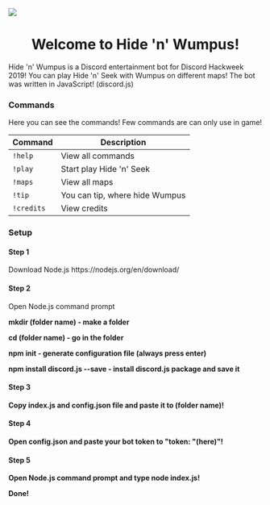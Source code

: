![](https://cdn.discordapp.com/attachments/594143430972538880/594145277640966148/unknown.png)

<h1 align="center">Welcome to Hide 'n' Wumpus!</h1>
<p>Hide 'n' Wumpus is a Discord entertainment bot for Discord Hackweek 2019! You can play Hide 'n' Seek with Wumpus on different maps!
The bot was written in JavaScript! (discord.js)</p>
<h3 align="left">Commands</h3>

<p>Here you can see the commands! Few commands are can only use in game! </p>
 
| Command  | Description |
| ------------- | ------------- |
|`!help `| View all commands  |
|`!play `| Start play Hide 'n' Seek  |
|`!maps `| View all maps  |
|`!tip  `|You can tip, where hide Wumpus  |
|`!credits `| View credits  |
<h3 align="left">Setup</h3>
<h4>Step 1</h4>
<p>Download Node.js https://nodejs.org/en/download/</p>
<h4>Step 2</h4>
<p>Open Node.js command prompt</p>
<p><b>mkdir (folder name)<b> - make a folder</p>
<p> <b>cd (folder name)<b> - go in the folder</p>
<p> <b>npm init<b> - generate configuration file (always press enter)</p>
<p> <b>npm install discord.js<b> --save - install discord.js package and save it</p>
<h4>Step 3</h4>
<p>Copy <b>index.js<b> and <b>config.json<b> file and paste it to <b>(folder name)<b>!</p>
<h4>Step 4</h4>
<p>Open <b>config.json<b> and paste your bot token to <b>"token: "(here)"<b>!</p>
<h4>Step 5</h4>
<p>Open Node.js command prompt and type <b>node index.js!<b></p>
<p>Done!</p>
